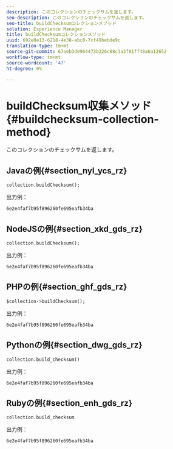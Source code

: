 ```yaml
---
description: このコレクションのチェックサムを返します。
seo-description: このコレクションのチェックサムを返します。
seo-title: buildChecksumコレクションメソッド
solution: Experience Manager
title: buildChecksumコレクションメソッド
uuid: 692e8e13-6218-4e38-abc8-7cf49bebde9c
translation-type: tm+mt
source-git-commit: 67aeb3de964473b326c88c3a3f81ff48a6a12652
workflow-type: tm+mt
source-wordcount: '47'
ht-degree: 0%

---
```



# buildChecksum収集メソッド{#buildchecksum-collection-method}

このコレクションのチェックサムを返します。

## Javaの例{#section_nyl_ycs_rz}

```
collection.buildChecksum(); 
```

出力例：

```
6e2e4faf7b95f896260fe695eafb34ba 
```

## NodeJSの例{#section_xkd_gds_rz}

```
collection.buildChecksum(); 
```

出力例：

```
6e2e4faf7b95f896260fe695eafb34ba 
```

## PHPの例{#section_ghf_gds_rz}

```
$collection->buildChecksum(); 
```

出力例：

```
6e2e4faf7b95f896260fe695eafb34ba 
```

## Pythonの例{#section_dwg_gds_rz}

```
collection.build_checksum() 
```

出力例：

```
6e2e4faf7b95f896260fe695eafb34ba 
```

## Rubyの例{#section_enh_gds_rz}

```
collection.build_checksum
```

出力例：

```
6e2e4faf7b95f896260fe695eafb34ba 
```

